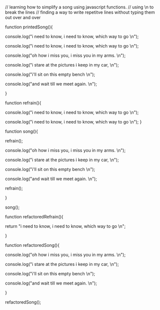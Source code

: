// learning how to simplify a song using javascript functions. 
// using \n to break the lines 
// finding a way to write repetitve lines without typing them out over and over 


function printedSong(){

console.log("i need to know, i need to know, which way to go \n");

console.log("i need to know, i need to know, which way to go \n");

console.log("oh how i miss you, i miss you in my arms. \n");

console.log("i stare at the pictures i keep in my car, \n");

console.log("i'll sit on this empty bench \n");

console.log("and wait till we meet again. \n");

}

function refrain(){

console.log("i need to know, i need to know, which way to go \n");

console.log("i need to know, i need to know, which way to go \n");
}

function song(){

refrain();

console.log("oh how i miss you, i miss you in my arms. \n");

console.log("i stare at the pictures i keep in my car, \n");

console.log("i'll sit on this empty bench \n");

console.log("and wait till we meet again. \n");

refrain();

}

song();

function refactoredRefrain(){

return "i need to know, i need to know, which way to go \n";

}

function refactoredSong(){

console.log("oh how i miss you, i miss you in my arms. \n");

console.log("i stare at the pictures i keep in my car, \n");

console.log("i'll sit on this empty bench \n");

console.log("and wait till we meet again. \n");

}

refactoredSong(); 
